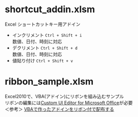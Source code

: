 shortcut_addin.xlsm
=============
Excel ショートカットキー用アドイン
* インクリメント `Ctrl + Shift + i`  
数値、日付、時刻に対応
* デクリメント `Ctrl + Shift + d`  
数値、日付、時刻に対応
* 値貼り付け `Ctrl + Shift + v`

ribbon_sample.xlsm
=============
Excel2010で、VBA(アドイン)にリボンを組み込むサンプル  
リボンの編集には[Custom UI Editor for Microsoft Office](http://openxmldeveloper.org/blog/b/openxmldeveloper/archive/2009/08/07/7293.aspx)が必要  
＜参考＞
[VBAで作ったアドインをリボン付で配布する](http://qiita.com/fmaeyama/items/93d10a1a5cd6cd6e9dd8)
